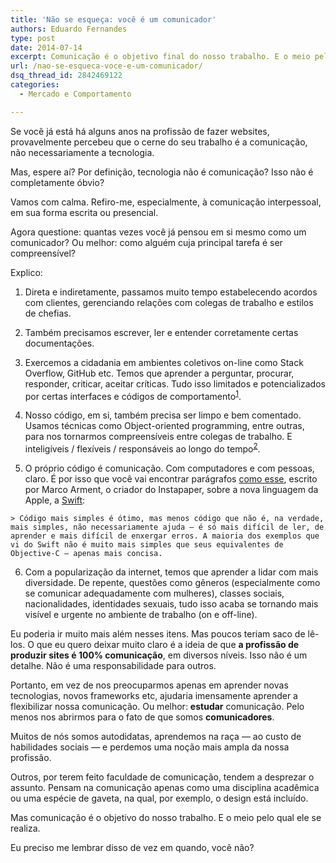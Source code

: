 ```yaml
---
title: 'Não se esqueça: você é um comunicador'
authors: Eduardo Fernandes
type: post
date: 2014-07-14
excerpt: Comunicação é o objetivo final do nosso trabalho. E o meio pelo qual ele se realiza
url: /nao-se-esqueca-voce-e-um-comunicador/
dsq_thread_id: 2842469122
categories:
  - Mercado e Comportamento

---
```

Se você já está há alguns anos na profissão de fazer websites, provavelmente percebeu que o cerne do seu trabalho é a comunicação, não necessariamente a tecnologia.

Mas, espere aí? Por definição, tecnologia não é comunicação? Isso não é completamente óbvio?

Vamos com calma. Refiro-me, especialmente, à comunicação interpessoal, em sua forma escrita ou presencial.

Agora questione: quantas vezes você já pensou em si mesmo como um comunicador? Ou melhor: como alguém cuja principal tarefa é ser compreensível?

Explico:

  1. Direta e indiretamente, passamos muito tempo estabelecendo acordos com clientes, gerenciando relações com colegas de trabalho e estilos de chefias.

  2. Também precisamos escrever, ler e entender corretamente certas documentações.

  3. Exercemos a cidadania em ambientes coletivos on-line como Stack Overflow, GitHub etc. Temos que aprender a perguntar, procurar, responder, criticar, aceitar críticas. Tudo isso limitados e potencializados por certas interfaces e códigos de comportamento<sup id="fnref:1"><a href="1" rel="footnote">1</a></sup>.

  4. Nosso código, em si, também precisa ser limpo e bem comentado. Usamos técnicas como Object-oriented programming, entre outras, para nos tornarmos compreensíveis entre colegas de trabalho. E inteligíveis / flexíveis / responsáveis ao longo do tempo<sup id="fnref:2"><a href="2" rel="footnote">2</a></sup>.

  5. O próprio código é comunicação. Com computadores e com pessoas, claro. É por isso que você vai encontrar parágrafos [como esse][1], escrito por Marco Arment, o criador do Instapaper, sobre a nova linguagem da Apple, a [Swift][2]:
    
    > Código mais simples é ótimo, mas menos código que não é, na verdade, mais simples, não necessariamente ajuda — é só mais difícil de ler, de aprender e mais difícil de enxergar erros. A maioria dos exemplos que vi do Swift não é muito mais simples que seus equivalentes de Objective-C — apenas mais concisa.

  6. Com a popularização da internet, temos que aprender a lidar com mais diversidade. De repente, questões como gêneros (especialmente como se comunicar adequadamente com mulheres), classes sociais, nacionalidades, identidades sexuais, tudo isso acaba se tornando mais visível e urgente no ambiente de trabalho (on e off-line).

Eu poderia ir muito mais além nesses itens. Mas poucos teriam saco de lê-los. O que eu quero deixar muito claro é a ideia de que **a profissão de produzir sites é 100% comunicação**, em diversos níveis. Isso não é um detalhe. Não é uma responsabilidade para outros.

Portanto, em vez de nos preocuparmos apenas em aprender novas tecnologias, novos frameworks etc, ajudaria imensamente aprender a flexibilizar nossa comunicação. Ou melhor: **estudar** comunicação. Pelo menos nos abrirmos para o fato de que somos **comunicadores**.

Muitos de nós somos autodidatas, aprendemos na raça — ao custo de habilidades sociais — e perdemos uma noção mais ampla da nossa profissão.

Outros, por terem feito faculdade de comunicação, tendem a desprezar o assunto. Pensam na comunicação apenas como uma disciplina acadêmica ou uma espécie de gaveta, na qual, por exemplo, o design está incluído.

Mas comunicação é o objetivo do nosso trabalho. E o meio pelo qual ele se realiza.

Eu preciso me lembrar disso de vez em quando, você não?

[^1]:    
    Por exemplo, no Stack Overflow, posts agradecendo por respostas são considerados ruído de comunicação e, às vezes, filtrados pelo próprio sistema. O que não significa que as pessoas sejam necessariamente rudes.<a href="1" rev="footnote">&#8617;</a>

[^2]:    
    E isso poderia ser chamado de **Ecologia da Programação**. Quer dizer: a maneira pela qual os códigos (de Ruby a CSS, com suas funções específicas) lidam com o ambiente. Que resíduos eles produzem, que transformações induzem na web etc. E também **Economia da Programação**: o mercado, as modas e as flutuações no valor de certas linguagens.<a href="2" rev="footnote">&#8617;</a>

 [1]: http://www.marco.org/2014/07/11/developers-dystopian-future
 [2]: http://swift-lang.org/main/